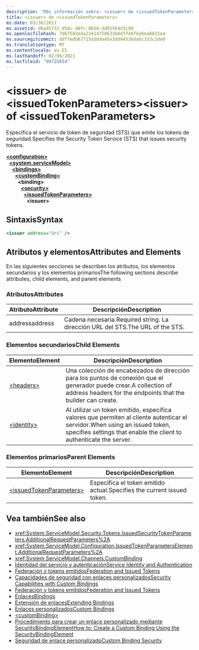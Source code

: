 ```yaml
---
description: 'Más información sobre: <issuer> de <issuedTokenParameters>'
title: <issuer> de <issuedTokenParameters>
ms.date: 03/30/2017
ms.assetid: d6a95f32-d58c-40fc-8658-dd92564d3c90
ms.openlocfilehash: 7d67583eda22414750631b6dff40f6e6ea8831e4
ms.sourcegitcommit: ddf7edb67715a5b9a45e3dd44536dabc153c1de0
ms.translationtype: MT
ms.contentlocale: es-ES
ms.lasthandoff: 02/06/2021
ms.locfileid: "99725654"
---
```

# <a name="issuer-of-issuedtokenparameters"></a><span data-ttu-id="5a2bc-103">\<issuer> de \<issuedTokenParameters></span><span class="sxs-lookup"><span data-stu-id="5a2bc-103">\<issuer> of \<issuedTokenParameters></span></span>

<span data-ttu-id="5a2bc-104">Especifica el servicio de token de seguridad (STS) que emite los tokens de seguridad.</span><span class="sxs-lookup"><span data-stu-id="5a2bc-104">Specifies the Security Token Service (STS) that issues security tokens.</span></span>  
  
[**\<configuration>**](../configuration-element.md)\
&nbsp;&nbsp;[**\<system.serviceModel>**](system-servicemodel.md)\
&nbsp;&nbsp;&nbsp;&nbsp;[**\<bindings>**](bindings.md)\
&nbsp;&nbsp;&nbsp;&nbsp;&nbsp;&nbsp;[**\<customBinding>**](custombinding.md)\
&nbsp;&nbsp;&nbsp;&nbsp;&nbsp;&nbsp;&nbsp;&nbsp;**\<binding>**\
&nbsp;&nbsp;&nbsp;&nbsp;&nbsp;&nbsp;&nbsp;&nbsp;&nbsp;&nbsp;[**\<security>**](security-of-custombinding.md)\
&nbsp;&nbsp;&nbsp;&nbsp;&nbsp;&nbsp;&nbsp;&nbsp;&nbsp;&nbsp;&nbsp;&nbsp;[**\<issuedTokenParameters>**](issuedtokenparameters.md)\
&nbsp;&nbsp;&nbsp;&nbsp;&nbsp;&nbsp;&nbsp;&nbsp;&nbsp;&nbsp;&nbsp;&nbsp;&nbsp;&nbsp;**\<issuer>**  
  
## <a name="syntax"></a><span data-ttu-id="5a2bc-105">Sintaxis</span><span class="sxs-lookup"><span data-stu-id="5a2bc-105">Syntax</span></span>  
  
```xml  
<issuer address="Uri" />
```  
  
## <a name="attributes-and-elements"></a><span data-ttu-id="5a2bc-106">Atributos y elementos</span><span class="sxs-lookup"><span data-stu-id="5a2bc-106">Attributes and Elements</span></span>  

 <span data-ttu-id="5a2bc-107">En las siguientes secciones se describen los atributos, los elementos secundarios y los elementos primarios</span><span class="sxs-lookup"><span data-stu-id="5a2bc-107">The following sections describe attributes, child elements, and parent elements</span></span>  
  
### <a name="attributes"></a><span data-ttu-id="5a2bc-108">Atributos</span><span class="sxs-lookup"><span data-stu-id="5a2bc-108">Attributes</span></span>  
  
|<span data-ttu-id="5a2bc-109">Atributo</span><span class="sxs-lookup"><span data-stu-id="5a2bc-109">Attribute</span></span>|<span data-ttu-id="5a2bc-110">Descripción</span><span class="sxs-lookup"><span data-stu-id="5a2bc-110">Description</span></span>|  
|---------------|-----------------|  
|<span data-ttu-id="5a2bc-111">address</span><span class="sxs-lookup"><span data-stu-id="5a2bc-111">address</span></span>|<span data-ttu-id="5a2bc-112">Cadena necesaria.</span><span class="sxs-lookup"><span data-stu-id="5a2bc-112">Required string.</span></span> <span data-ttu-id="5a2bc-113">La dirección URL del STS.</span><span class="sxs-lookup"><span data-stu-id="5a2bc-113">The URL of the STS.</span></span>|  
  
### <a name="child-elements"></a><span data-ttu-id="5a2bc-114">Elementos secundarios</span><span class="sxs-lookup"><span data-stu-id="5a2bc-114">Child Elements</span></span>  
  
|<span data-ttu-id="5a2bc-115">Elemento</span><span class="sxs-lookup"><span data-stu-id="5a2bc-115">Element</span></span>|<span data-ttu-id="5a2bc-116">Descripción</span><span class="sxs-lookup"><span data-stu-id="5a2bc-116">Description</span></span>|  
|-------------|-----------------|  
|[\<headers>](headers-element.md)|<span data-ttu-id="5a2bc-117">Una colección de encabezados de dirección para los puntos de conexión que el generador puede crear.</span><span class="sxs-lookup"><span data-stu-id="5a2bc-117">A collection of address headers for the endpoints that the builder can create.</span></span>|  
|[\<identity>](identity.md)|<span data-ttu-id="5a2bc-118">Al utilizar un token emitido, especifica valores que permiten al cliente autenticar el servidor.</span><span class="sxs-lookup"><span data-stu-id="5a2bc-118">When using an issued token, specifies settings that enable the client to authenticate the server.</span></span>|  
  
### <a name="parent-elements"></a><span data-ttu-id="5a2bc-119">Elementos primarios</span><span class="sxs-lookup"><span data-stu-id="5a2bc-119">Parent Elements</span></span>  
  
|<span data-ttu-id="5a2bc-120">Elemento</span><span class="sxs-lookup"><span data-stu-id="5a2bc-120">Element</span></span>|<span data-ttu-id="5a2bc-121">Descripción</span><span class="sxs-lookup"><span data-stu-id="5a2bc-121">Description</span></span>|  
|-------------|-----------------|  
|[\<issuedTokenParameters>](issuedtokenparameters.md)|<span data-ttu-id="5a2bc-122">Especifica el token emitido actual.</span><span class="sxs-lookup"><span data-stu-id="5a2bc-122">Specifies the current issued token.</span></span>|  
  
## <a name="see-also"></a><span data-ttu-id="5a2bc-123">Vea también</span><span class="sxs-lookup"><span data-stu-id="5a2bc-123">See also</span></span>

- <xref:System.ServiceModel.Security.Tokens.IssuedSecurityTokenParameters.AdditionalRequestParameters%2A>
- <xref:System.ServiceModel.Configuration.IssuedTokenParametersElement.AdditionalRequestParameters%2A>
- <xref:System.ServiceModel.Channels.CustomBinding>
- [<span data-ttu-id="5a2bc-124">Identidad del servicio y autenticación</span><span class="sxs-lookup"><span data-stu-id="5a2bc-124">Service Identity and Authentication</span></span>](../../../wcf/feature-details/service-identity-and-authentication.md)
- [<span data-ttu-id="5a2bc-125">Federación y tokens emitidos</span><span class="sxs-lookup"><span data-stu-id="5a2bc-125">Federation and Issued Tokens</span></span>](../../../wcf/feature-details/federation-and-issued-tokens.md)
- [<span data-ttu-id="5a2bc-126">Capacidades de seguridad con enlaces personalizados</span><span class="sxs-lookup"><span data-stu-id="5a2bc-126">Security Capabilities with Custom Bindings</span></span>](../../../wcf/feature-details/security-capabilities-with-custom-bindings.md)
- [<span data-ttu-id="5a2bc-127">Federación y tokens emitidos</span><span class="sxs-lookup"><span data-stu-id="5a2bc-127">Federation and Issued Tokens</span></span>](../../../wcf/feature-details/federation-and-issued-tokens.md)
- [<span data-ttu-id="5a2bc-128">Enlaces</span><span class="sxs-lookup"><span data-stu-id="5a2bc-128">Bindings</span></span>](../../../wcf/bindings.md)
- [<span data-ttu-id="5a2bc-129">Extensión de enlaces</span><span class="sxs-lookup"><span data-stu-id="5a2bc-129">Extending Bindings</span></span>](../../../wcf/extending/extending-bindings.md)
- [<span data-ttu-id="5a2bc-130">Enlaces personalizados</span><span class="sxs-lookup"><span data-stu-id="5a2bc-130">Custom Bindings</span></span>](../../../wcf/extending/custom-bindings.md)
- [\<customBinding>](custombinding.md)
- [<span data-ttu-id="5a2bc-131">Procedimiento para crear un enlace personalizado mediante SecurityBindingElement</span><span class="sxs-lookup"><span data-stu-id="5a2bc-131">How to: Create a Custom Binding Using the SecurityBindingElement</span></span>](../../../wcf/feature-details/how-to-create-a-custom-binding-using-the-securitybindingelement.md)
- [<span data-ttu-id="5a2bc-132">Seguridad de enlace personalizado</span><span class="sxs-lookup"><span data-stu-id="5a2bc-132">Custom Binding Security</span></span>](../../../wcf/samples/custom-binding-security.md)
